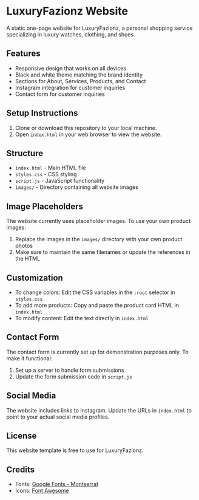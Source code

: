 # LuxuryFazionz Website

A static one-page website for LuxuryFazionz, a personal shopping service specializing in luxury watches, clothing, and shoes.

## Features

- Responsive design that works on all devices
- Black and white theme matching the brand identity
- Sections for About, Services, Products, and Contact
- Instagram integration for customer inquiries
- Contact form for customer inquiries

## Setup Instructions

1. Clone or download this repository to your local machine.
2. Open `index.html` in your web browser to view the website.

## Structure

- `index.html` - Main HTML file
- `styles.css` - CSS styling
- `script.js` - JavaScript functionality
- `images/` - Directory containing all website images

## Image Placeholders

The website currently uses placeholder images. To use your own product images:

1. Replace the images in the `images/` directory with your own product photos
2. Make sure to maintain the same filenames or update the references in the HTML

## Customization

- To change colors: Edit the CSS variables in the `:root` selector in `styles.css`
- To add more products: Copy and paste the product card HTML in `index.html`
- To modify content: Edit the text directly in `index.html`

## Contact Form

The contact form is currently set up for demonstration purposes only. To make it functional:

1. Set up a server to handle form submissions
2. Update the form submission code in `script.js`

## Social Media

The website includes links to Instagram. Update the URLs in `index.html` to point to your actual social media profiles.

## License

This website template is free to use for LuxuryFazionz.

## Credits

- Fonts: [Google Fonts - Montserrat](https://fonts.google.com/specimen/Montserrat)
- Icons: [Font Awesome](https://fontawesome.com/) 